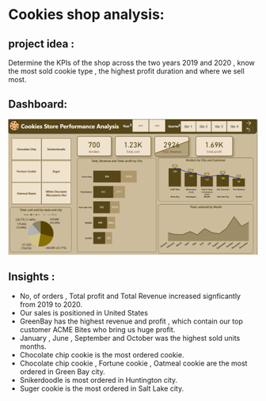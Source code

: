 # Cookies shop analysis:
## project idea :
Determine the KPIs of the shop across the two years 2019 and 2020 , know the most sold cookie type , the highest profit duration and where we sell most.
## Dashboard:
![cookies-shop-data-analysis-project-PowerBi](https://github.com/Arwa988/cookies-shop-data-analysis-PowerBi/blob/main/images/cookie%20dashboard.png)
## Insights :
- No, of orders , Total profit and Total Revenue increased signficantly from 2019 to 2020.
- Our sales is positioned in United States
- GreenBay has the highest revenue and profit , which contain our top customer ACME Bites who bring us huge profit.
- January , June , September and October was the highest sold units months.
- Chocolate chip cookie is the most ordered cookie.
- Chocolate chip cookie , Fortune cookie , Oatmeal cookie are the most ordered in Green Bay city.
- Snikerdoodle is most ordered in Huntington city.
- Suger cookie is  the most ordered in Salt Lake city.
